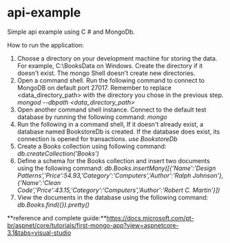 # api-example
Simple api example using C # and MongoDb.

How to run the application:

1. Choose a directory on your development machine for storing the data. For example, C:\BooksData on Windows. Create the directory if it doesn't exist. The mongo Shell doesn't create new directories.
2. Open a command shell. Run the following command to connect to MongoDB on default port 27017. Remember to replace <data_directory_path> with the directory you chose in the previous step.
    *mongod --dbpath <data_directory_path>*
3. Open another command shell instance. Connect to the default test database by running the following command:
    *mongo*
4. Run the following in a command shell, If it doesn't already exist, a database named BookstoreDb is created. If the database does exist, its connection is opened for transactions.
    *use BookstoreDb*
5. Create a Books collection using following command:
    *db.createCollection('Books')*
6. Define a schema for the Books collection and insert two documents using the following command:
    *db.Books.insertMany([{'Name':'Design Patterns','Price':54.93,'Category':'Computers','Author':'Ralph Johnson'}, {'Name':'Clean Code','Price':43.15,'Category':'Computers','Author':'Robert C. Martin'}])*
7. View the documents in the database using the following command:
    *db.Books.find({}).pretty()*



**reference and complete guide:**https://docs.microsoft.com/pt-br/aspnet/core/tutorials/first-mongo-app?view=aspnetcore-3.1&tabs=visual-studio

